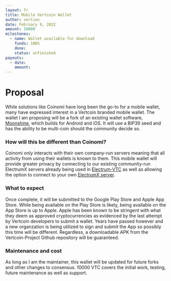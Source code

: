 ```yaml
---
layout: fr
title: Mobile Vertcoin Wallet
author: vertion
date: February 9, 2022
amount: 10000
milestones:
  - name: Wallet available for download
    funds: 100%
    done:
    status: unfinished
payouts:
  - date:
    amount:
---
```

# Proposal
While solutions like Coinomi have long been the go-to for a mobile wallet, many have expressed interest in a Vertcoin branded mobile wallet.  The wallet I am proposing will be a fork of an existing wallet software, [Moonshine](https://github.com/coreyphillips/moonshine), which builds for Android and iOS.  It will use a BIP39 seed and has the ability to be multi-coin should the community decide so.

### How will this be different than Coinomi?
Coinomi only interacts with their own company-run servers meaning that all activity from using their wallets is known to them.  This mobile wallet will provide greater privacy by connecting to our existing community-run ElectrumX servers already being used in [Electrum-VTC](https://github.com/vertcoin-project/electrum) as well as allowing the option to connect to your own [ElectrumX server](https://github.com/spesmilo/electrumx/).

### What to expect
Once complete, it will be submitted to the Google Play Store and Apple App Store.  While being available on the Play Store is likely, being available on the App Store is up to Apple.  Apple has been known to be stringent with what they deem as approved cryptocurrencies as evidenced by the last attempt by Vertcoin developers to submit a wallet.  Years have passed however and a new organzation is being utilized to sign and submit the App so possibly this time will be different.  Regardless, a downloadable APK from the Vertcoin-Project Github repository will be guaranteed.

### Maintenance and cost
As long as I am the maintainer, this wallet will be updated for future forks and other changes to consensus.  10000 VTC covers the initial work, testing, future maintenance as well as support.
